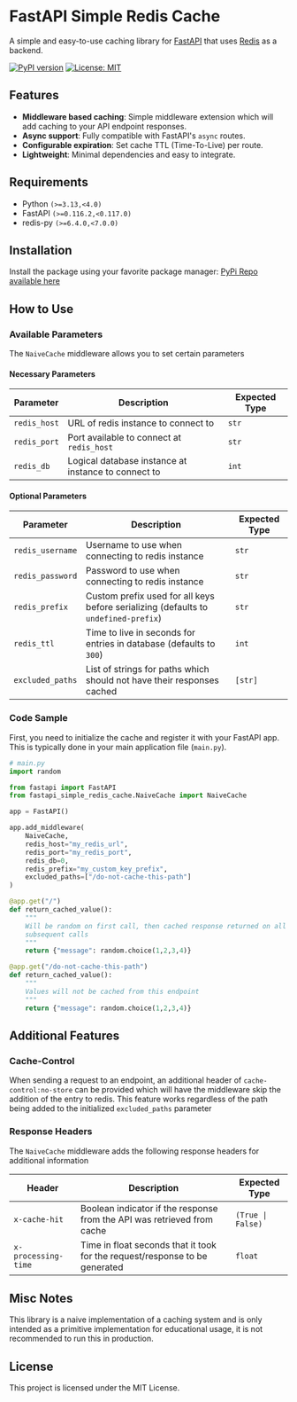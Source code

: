 # FastAPI Simple Redis Cache

A simple and easy-to-use caching library for [FastAPI](https://fastapi.tiangolo.com/) that uses [Redis](https://redis.io/) as a backend.

[![PyPI version](https://img.shields.io/pypi/v/fastapi-simple-redis-cache.svg)](https://pypi.org/project/fastapi-simple-redis-cache/)
[![License: MIT](https://img.shields.io/badge/License-MIT-yellow.svg)](https://opensource.org/licenses/MIT)

## Features

-   **Middleware based caching**: Simple middleware extension which will add caching to your API endpoint responses.
-   **Async support**: Fully compatible with FastAPI's `async` routes.
-   **Configurable expiration**: Set cache TTL (Time-To-Live) per route.
-   **Lightweight**: Minimal dependencies and easy to integrate.

## Requirements

*   Python `(>=3.13,<4.0)`
*   FastAPI `(>=0.116.2,<0.117.0)`
*   redis-py `(>=6.4.0,<7.0.0)`

## Installation

Install the package using your favorite package manager: [PyPi Repo available here](https://pypi.org/project/fastapi-simple-redis-cache/)

## How to Use

### Available Parameters

The `NaiveCache` middleware allows you to set certain parameters

#### Necessary Parameters

| Parameter    | Description                                         | Expected Type |
| ------------ | --------------------------------------------------- | ------------- |
| `redis_host` | URL of redis instance to connect to                 | `str`         |
| `redis_port` | Port available to connect at `redis_host`           | `str`         |
| `redis_db`   | Logical database instance at instance to connect to | `int`         |

#### Optional Parameters

| Parameter        | Description                                                                         | Expected Type |
| ---------------- | ----------------------------------------------------------------------------------- | ------------- |
| `redis_username` | Username to use when connecting to redis instance                                   | `str`         |
| `redis_password` | Password to use when connecting to redis instance                                   | `str`         |
| `redis_prefix`   | Custom prefix used for all keys before serializing (defaults to `undefined-prefix`) | `str`         |
| `redis_ttl`      | Time to live in seconds for entries in database (defaults to `300`)                 | `int`         |
| `excluded_paths` | List of strings for paths which should not have their responses cached              | `[str]`       |

### Code Sample

First, you need to initialize the cache and register it with your FastAPI app. This is typically done in your main application file (`main.py`).

```python
# main.py
import random 

from fastapi import FastAPI
from fastapi_simple_redis_cache.NaiveCache import NaiveCache

app = FastAPI()

app.add_middleware(
    NaiveCache,
    redis_host="my_redis_url",
    redis_port="my_redis_port",
    redis_db=0,
    redis_prefix="my_custom_key_prefix",
    excluded_paths=["/do-not-cache-this-path"]
)

@app.get("/")
def return_cached_value():
    """
    Will be random on first call, then cached response returned on all 
    subsequent calls
    """
    return {"message": random.choice(1,2,3,4)}

@app.get("/do-not-cache-this-path")
def return_cached_value():
    """
    Values will not be cached from this endpoint
    """
    return {"message": random.choice(1,2,3,4)}

```

## Additional Features

### Cache-Control
When sending a request to an endpoint, an additional header of `cache-control:no-store` can be provided which will have the middleware skip the addition of the entry to redis.
This feature works regardless of the path being added to the initialized `excluded_paths` parameter

### Response Headers
The `NaiveCache` middleware adds the following response headers for additional information

| Header              | Description                                                                 | Expected Type     |
| ------------------- | --------------------------------------------------------------------------- | ----------------- |
| `x-cache-hit`       | Boolean indicator if the response from the API was retrieved from cache     | `(True \| False)` |
| `x-processing-time` | Time in float seconds that it took for the request/response to be generated | `float`           |

## Misc Notes

This library is a naive implementation of a caching system and is only intended as a primitive implementation for educational usage, it is not recommended to run this in production.

## License

This project is licensed under the MIT License.